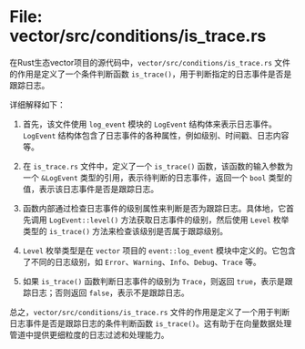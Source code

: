 # File: vector/src/conditions/is_trace.rs

在Rust生态vector项目的源代码中，`vector/src/conditions/is_trace.rs` 文件的作用是定义了一个条件判断函数 `is_trace()`，用于判断指定的日志事件是否是跟踪日志。

详细解释如下：

1. 首先，该文件使用 `log_event` 模块的 `LogEvent` 结构体来表示日志事件。`LogEvent` 结构体包含了日志事件的各种属性，例如级别、时间戳、日志内容等。

2. 在 `is_trace.rs` 文件中，定义了一个 `is_trace()` 函数，该函数的输入参数为一个 `&LogEvent` 类型的引用，表示待判断的日志事件，返回一个 `bool` 类型的值，表示该日志事件是否是跟踪日志。

3. 函数内部通过检查日志事件的级别属性来判断是否为跟踪日志。具体地，它首先调用 `LogEvent::level()` 方法获取日志事件的级别，然后使用 `Level` 枚举类型的 `is_trace()` 方法来检查该级别是否属于跟踪级别。

4. `Level` 枚举类型是在 `vector` 项目的 `event::log_event` 模块中定义的。它包含了不同的日志级别，如 `Error`、`Warning`、`Info`、`Debug`、`Trace` 等。

5. 如果 `is_trace()` 函数判断日志事件的级别为 `Trace`，则返回 `true`，表示是跟踪日志；否则返回 `false`，表示不是跟踪日志。

总之，`vector/src/conditions/is_trace.rs` 文件的作用是定义了一个用于判断日志事件是否是跟踪日志的条件判断函数 `is_trace()`。这有助于在向量数据处理管道中提供更细粒度的日志过滤和处理能力。

